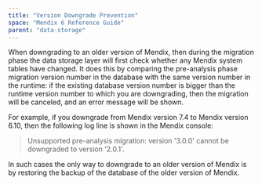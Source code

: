 ```yaml
---
title: "Version Downgrade Prevention"
space: "Mendix 6 Reference Guide"
parent: "data-storage"
---
```


When downgrading to an older version of Mendix, then during the migration phase the data storage layer will first check whether any Mendix system tables have changed. It does this by comparing the pre-analysis phase migration version number in the database with the same version number in the runtime: if the existing database version number is bigger than the runtime version number to which you are downgrading, then the migration will be canceled, and an error message will be shown.

For example, if you downgrade from Mendix version 7.4 to Mendix version 6.10, then the following log line is shown in the Mendix console:

> Unsupported pre-analysis migration: version '3.0.0' cannot be downgraded to version '2.0.1'.

In such cases the only way to downgrade to an older version of Mendix is by restoring the backup of the database of the older version of Mendix.
